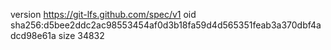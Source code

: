 version https://git-lfs.github.com/spec/v1
oid sha256:d5bee2ddc2ac98553454af0d3b18fa59d4d565351feab3a370dbf4adcd98e61a
size 34832
